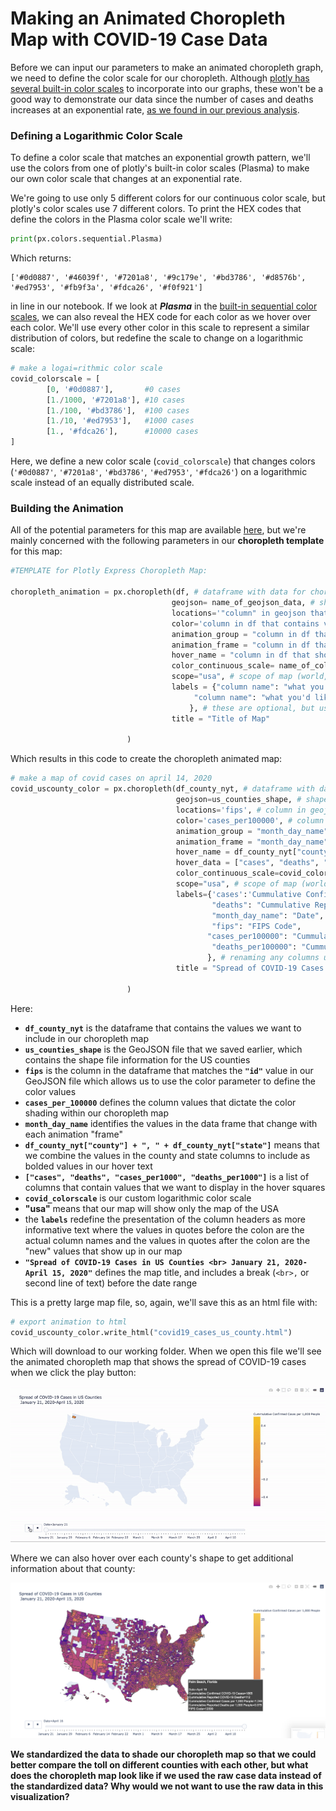 # Making an Animated Choropleth Map with COVID-19 Case Data

Before we can input our parameters to make an animated choropleth graph, we need to define the color scale for our choropleth. Although [plotly has several built-in color scales](https://plotly.com/python/builtin-colorscales/) to incorporate into our graphs, these won't be a good way to demonstrate our data since the number of cases and deaths increases at an exponential rate, [as we found in our previous analysis](https://colab.research.google.com/drive/1zClEc4YwwmQcxYKtTVT5YgqHVKn2GSqJ). 

### Defining a Logarithmic Color Scale

To define a color scale that matches an exponential growth pattern, we'll use the colors from one of plotly's built-in color scales \(Plasma\) to make our own color scale that changes at an exponential rate.

We're going to use only 5 different colors for our continuous color scale, but plotly's color scales use 7 different colors. To print the HEX codes that define the colors in the Plasma color scale we'll write: 

```python
print(px.colors.sequential.Plasma)
```

Which returns: 

```text
['#0d0887', '#46039f', '#7201a8', '#9c179e', '#bd3786', '#d8576b', '#ed7953', '#fb9f3a', '#fdca26', '#f0f921']
```

in line in our notebook. If we look at _**Plasma**_ in the [built-in sequential color scales](https://plotly.com/python/builtin-colorscales/#builtin-sequential-color-scales), we can also reveal the HEX code for each color as we hover over each color. We'll use every other color in this scale to represent a similar distribution of colors, but redefine the scale to change on a logarithmic scale:

```python
# make a logai=rithmic color scale
covid_colorscale = [
        [0, '#0d0887'],       #0 cases
        [1./1000, '#7201a8'], #10 cases
        [1./100, '#bd3786'],  #100 cases
        [1./10, '#ed7953'],   #1000 cases
        [1., '#fdca26'],      #10000 cases
]
```

Here, we define a new color scale \(`covid_colorscale`\) that changes colors \(`'#0d0887'`, `'#7201a8'`, `'#bd3786'`, `'#ed7953'`, `'#fdca26'`\) on a logarithmic scale instead of an equally distributed scale. 

### Building the Animation

 All of the potential parameters for this map are available [here](https://plotly.github.io/plotly.py-docs/generated/plotly.express.choropleth.html), but we're mainly concerned with the following parameters in our **choropleth template** for this map:

```python
#TEMPLATE for Plotly Express Choropleth Map:

choropleth_animation = px.choropleth(df, # dataframe with data for choropleth
                                    geojson= name_of_geojson_data, # shape, geospatial data geojson
                                    locations='"column" in geojson that denotes the shapes', 
                                    color='column in df that contains values that define the color scale',
                                    animation_group = "column in df that changes with each animation frame",
                                    animation_frame = "column in df that identifies each animation frame",
                                    hover_name = "column in df that shows up in bold in the hover square",
                                    color_continuous_scale= name_of_colorscale, 
                                    scope="usa", # scope of map (world, USA, or any continent)
                                    labels = {"column name": "what you'd like to rename the column to",
                                         "column name": "what you'd like to rename the column to"
                                        }, # these are optional, but usually make for nicer data presenation
                                    title = "Title of Map"
                                          
                          )
```

Which results in this code to create the choropleth animated map: 

```python
# make a map of covid cases on april 14, 2020
covid_uscounty_color = px.choropleth(df_county_nyt, # dataframe with data for choropleth
                                     geojson=us_counties_shape, # shape, geospatial data geojson
                                     locations='fips', # column in geojson that denotes the shapes
                                     color='cases_per100000', # column in df that denotes the color scale
                                     animation_group = "month_day_name",
                                     animation_frame = "month_day_name",
                                     hover_name = df_county_nyt["county"].astype(str) + ", " + df_county_nyt["state"].astype(str),
                                     hover_data = ["cases", "deaths", "cases_per100000", "deaths_per100000"],
                                     color_continuous_scale=covid_colorscale, # custom color scale to better show exponential growth
                                     scope="usa", # scope of map (world, USA, or any continent)
                                     labels={'cases':'Cummulative Confirmed COVID-19 Cases',
                                             "deaths": "Cummulative Reported COVID-19 Deaths",
                                             "month_day_name": "Date",
                                             "fips": "FIPS Code",
                                            "cases_per100000": "Cummulative Confirmed Cases per 100,000 People",
                                             "deaths_per100000": "Cummulative Reported Deaths per 100,000 People"
                                            }, # renaming any columns used
                                     title = "Spread of COVID-19 Cases in US Counties<br>January 21, 2020-April 15, 2020"
                                          
                          )
```

Here:

* **`df_county_nyt`** is the dataframe that contains the values we want to include in our choropleth map
* **`us_counties_shape`** is the GeoJSON file that we saved earlier, which contains the shape file information for the US counties
* **`fips`** is the column in the dataframe that matches the **`"id"`** value in our GeoJSON file which allows us to use the color parameter to define the color values
* **`cases_per_100000`** defines the column values that dictate the color shading within our choropleth map
* **`month_day_name`** identifies the values in the data frame that change with each animation "frame"
* **`df_county_nyt["county"] + ", " + df_county_nyt["state"]`** means that we combine the values in the county and state columns to include as bolded values in our hover text
* **`["cases", "deaths", "cases_per1000", "deaths_per1000"]`** is a list of columns that contain values that we want to display in the hover squares
* **`covid_colorscale`** is our custom logarithmic color scale
* **"usa"** means that our map will show only the map of the USA
* the **`labels`** redefine the presentation of the column headers as more informative text where the values in quotes before the colon are the actual column names and the values in quotes after the colon are the "new" values that show up in our map
* **`"Spread of COVID-19 Cases in US Counties <br> January 21, 2020-April 15, 2020"`** defines the map title, and includes a break \(`<br>,` or second line of text\) before the date range

This is a pretty large map file, so, again, we'll save this as an html file with:

```python
# export animation to html
covid_uscounty_color.write_html("covid19_cases_us_county.html")
```

Which will download to our working folder. When we open this file we'll see the animated choropleth map that shows the spread of COVID-19 cases when we click the play button: 

![](../.gitbook/assets/us_county_covid19_toll.gif)

Where we can also hover over each county's shape to get additional information about that county:

![](../.gitbook/assets/choropleth-hover-data.png)

**We standardized the data to shade our choropleth map so that we could better compare the toll on different counties with each other, but what does the choropleth map look like if we used the raw case data instead of the standardized data? Why would we not want to use the raw data in this visualization?**



